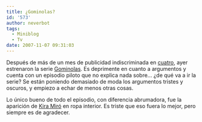 ```yaml
---
title: ¿Gominolas?
id: '573'
author: neverbot
tags:
  - Miniblog
  - Tv
date: 2007-11-07 09:31:03
---
```


Después de más de un mes de publicidad indiscriminada en [cuatro](http://www.cuatro.com/), ayer estrenaron la serie [Gominolas](http://www.cuatro.com/gominolas/). Es deprimente en cuanto a argumentos y cuenta con un episodio piloto que no explica nada sobre... ¿de qué va a ir la serie? Se están poniendo demasiado de moda los argumentos tristes y oscuros, y empiezo a echar de menos otras cosas.

Lo único bueno de todo el episodio, con diferencia abrumadora, fue la aparición de [Kira Miró](https://www.neverbot.com/fotografia/las-cosas-bonitas-que-tiene-la-vida/) en ropa interior. Es triste que eso fuera lo mejor, pero siempre es de agradecer.